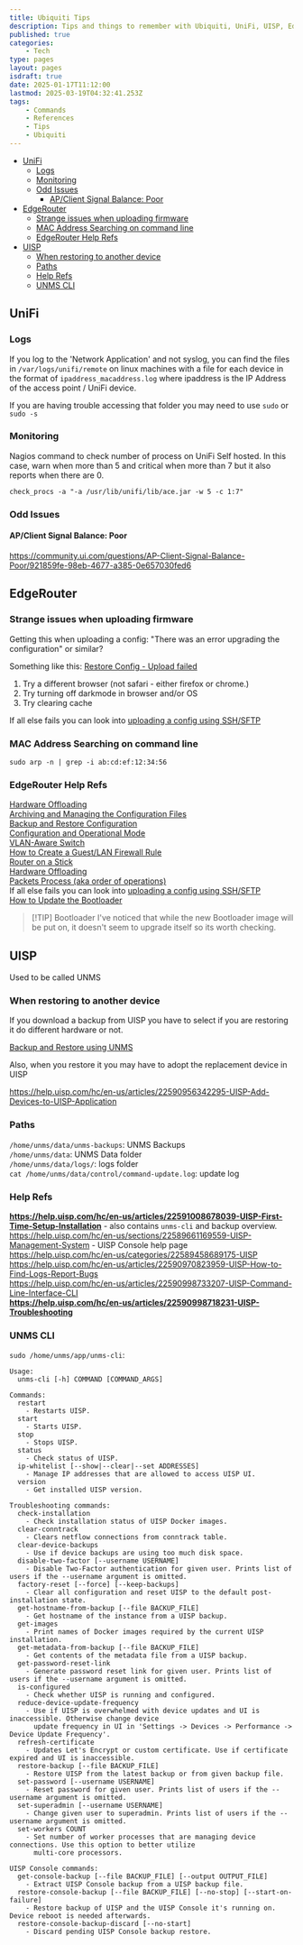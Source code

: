 ```yaml
---
title: Ubiquiti Tips
description: Tips and things to remember with Ubiquiti, UniFi, UISP, EdgeRouter systems
published: true
categories:
    - Tech
type: pages
layout: pages
isdraft: true
date: 2025-01-17T11:12:00
lastmod: 2025-03-19T04:32:41.253Z
tags:
    - Commands
    - References
    - Tips
    - Ubiquiti
---
```



<!--- cSpell:disable --->
* [UniFi](#unifi)
  * [Logs](#logs)
  * [Monitoring](#monitoring)
  * [Odd Issues](#odd-issues)
    * [AP/Client Signal Balance: Poor](#apclient-signal-balance-poor)
* [EdgeRouter](#edgerouter)
  * [Strange issues when uploading firmware](#strange-issues-when-uploading-firmware)
  * [MAC Address Searching on command line](#mac-address-searching-on-command-line)
  * [EdgeRouter Help Refs](#edgerouter-help-refs)
* [UISP](#uisp)
  * [When restoring to another device](#when-restoring-to-another-device)
  * [Paths](#paths)
  * [Help Refs](#help-refs)
  * [UNMS CLI](#unms-cli)
<!--- cSpell:enable --->

## UniFi

### Logs

If you log to the 'Network Application' and not syslog, you can find the files in `/var/logs/unifi/remote` on linux machines with a file for each device in the format of `ipaddress_macaddress.log` where ipaddress is the IP Address of the access point / UniFi device.

If you are having trouble accessing that folder you may need to use `sudo` or `sudo -s`

### Monitoring

Nagios command to check number of process on UniFi Self hosted. In this case, warn when more than 5 and critical when more than 7 but it also reports when there are 0.

`check_procs -a "-a /usr/lib/unifi/lib/ace.jar -w 5 -c 1:7"`

### Odd Issues

#### AP/Client Signal Balance: Poor

<https://community.ui.com/questions/AP-Client-Signal-Balance-Poor/921859fe-98eb-4677-a385-0e657030fed6>

## EdgeRouter

### Strange issues when uploading firmware

Getting this when uploading a config: "There was an error upgrading the configuration" or similar?

Something like this: [Restore Config - Upload failed](https://community.ui.com/questions/Restore-Config-Upload-failed/29cab3a5-4220-4d29-a398-e0c624b10260)

1. Try a different browser (not safari - either firefox or chrome.)
2. Try turning off darkmode in browser and/or OS
3. Try clearing cache

If all else fails you can look into [uploading a config using SSH/SFTP](https://help.uisp.com/hc/en-us/articles/22591188157079-EdgeRouter-Archiving-and-Managing-the-Configuration-Files)

### MAC Address Searching on command line

`sudo arp -n | grep -i ab:cd:ef:12:34:56`

### EdgeRouter Help Refs

[Hardware Offloading](https://help.ui.com/hc/en-us/articles/115006567467-EdgeRouter-Hardware-Offloading)\
[Archiving and Managing the Configuration Files](https://help.ui.com/hc/en-us/articles/204960084)\
[Backup and Restore Configuration](https://help.ui.com/hc/en-us/articles/360002535514)\
[Configuration and Operational Mode](https://help.ui.com/hc/en-us/articles/204960094-EdgeRouter-Configuration-and-Operational-Mode)\
[VLAN-Aware Switch](https://help.ui.com/hc/en-us/articles/115012700967)\
[How to Create a Guest/LAN Firewall Rule](https://help.ui.com/hc/en-us/articles/218889067)\
[Router on a Stick](https://help.ui.com/hc/en-us/articles/204959444-EdgeRouter-Router-on-a-Stick)\
[Hardware Offloading](https://help.ui.com/hc/en-us/articles/115006567467-EdgeRouter-Hardware-Offloading)\
[Packets Process (aka order of operations)](https://help.ui.com/hc/en-us/articles/204976664-EdgeRouter-Packets-Processing)\
If all else fails you can look into [uploading a config using SSH/SFTP](https://help.uisp.com/hc/en-us/articles/22591188157079-EdgeRouter-Archiving-and-Managing-the-Configuration-Files)\
[How to Update the Bootloader](https://help.uisp.com/hc/en-us/articles/22591243829911-EdgeRouter-How-to-Update-the-Bootloader)

> [!TIP] Bootloader
> I've noticed that while the new Bootloader image will be put on, it doesn't seem to upgrade itself so its worth checking.

## UISP

Used to be called UNMS

### When restoring to another device

If you download a backup from UISP you have to select if you are restoring it do different hardware or not.

[Backup and Restore using UNMS](https://help.uisp.com/hc/en-us/articles/22591243898519-EdgeRouter-Backup-and-Restore-Configuration#3)

Also, when you restore it you may have to adopt the replacement device in UISP

<https://help.uisp.com/hc/en-us/articles/22590956342295-UISP-Add-Devices-to-UISP-Application>

### Paths

`/home/unms/data/unms-backups`: UNMS Backups\
`/home/unms/data`: UNMS Data folder\
`/home/unms/data/logs/`: logs folder\
`cat /home/unms/data/control/command-update.log`: update log

### Help Refs

**<https://help.uisp.com/hc/en-us/articles/22591008678039-UISP-First-Time-Setup-Installation>** - also contains `unms-cli` and backup overview.\
<https://help.uisp.com/hc/en-us/sections/22589661169559-UISP-Management-System> - UISP Console help page\
<https://help.uisp.com/hc/en-us/categories/22589458689175-UISP>\
<https://help.uisp.com/hc/en-us/articles/22590970823959-UISP-How-to-Find-Logs-Report-Bugs>\
<https://help.uisp.com/hc/en-us/articles/22590998733207-UISP-Command-Line-Interface-CLI>\
**<https://help.uisp.com/hc/en-us/articles/22590998718231-UISP-Troubleshooting>**

### UNMS CLI

`sudo /home/unms/app/unms-cli`:

```text
Usage:
  unms-cli [-h] COMMAND [COMMAND_ARGS]

Commands:
  restart
    - Restarts UISP.
  start
    - Starts UISP.
  stop
    - Stops UISP.
  status
    - Check status of UISP.
  ip-whitelist [--show|--clear|--set ADDRESSES]
    - Manage IP addresses that are allowed to access UISP UI.
  version
    - Get installed UISP version.

Troubleshooting commands:
  check-installation
    - Check installation status of UISP Docker images.
  clear-conntrack
    - Clears netflow connections from conntrack table.
  clear-device-backups
    - Use if device backups are using too much disk space.
  disable-two-factor [--username USERNAME]
    - Disable Two-Factor authentication for given user. Prints list of users if the --username argument is omitted.
  factory-reset [--force] [--keep-backups]
    - Clear all configuration and reset UISP to the default post-installation state.
  get-hostname-from-backup [--file BACKUP_FILE]
    - Get hostname of the instance from a UISP backup.
  get-images
    - Print names of Docker images required by the current UISP installation.
  get-metadata-from-backup [--file BACKUP_FILE]
    - Get contents of the metadata file from a UISP backup.
  get-password-reset-link
    - Generate password reset link for given user. Prints list of users if the --username argument is omitted.
  is-configured
    - Check whether UISP is running and configured.
  reduce-device-update-frequency
    - Use if UISP is overwhelmed with device updates and UI is inaccessible. Otherwise change device
      update frequency in UI in 'Settings -> Devices -> Performance -> Device Update Frequency'.
  refresh-certificate
    - Updates Let's Encrypt or custom certificate. Use if certificate expired and UI is inaccessible.
  restore-backup [--file BACKUP_FILE]
    - Restore UISP from the latest backup or from given backup file.
  set-password [--username USERNAME]
    - Reset password for given user. Prints list of users if the --username argument is omitted.
  set-superadmin [--username USERNAME]
    - Change given user to superadmin. Prints list of users if the --username argument is omitted.
  set-workers COUNT
    - Set number of worker processes that are managing device connections. Use this option to better utilize
      multi-core processors.

UISP Console commands:
  get-console-backup [--file BACKUP_FILE] [--output OUTPUT_FILE]
    - Extract UISP Console backup from a UISP backup file.
  restore-console-backup [--file BACKUP_FILE] [--no-stop] [--start-on-failure]
    - Restore backup of UISP and the UISP Console it's running on. Device reboot is needed afterwards.
  restore-console-backup-discard [--no-start]
    - Discard pending UISP Console backup restore.
```
